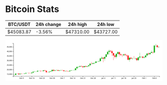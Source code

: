 # Bitcoin Stats

BTC/USDT|24h change|24h high|24h low|
|---|---|---|---|
|$45083.87|-3.56%|$47310.00|$43727.00|

<img src="./chart.svg">
